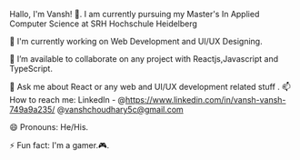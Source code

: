 Hallo, I'm Vansh! 👋. I am currently pursuing my Master's In Applied Computer Science at SRH Hochschule Heidelberg

🔭 I'm currently working on Web Development and UI/UX Designing.

👯 I’m available to collaborate on any project with Reactjs,Javascript and TypeScript.

💬 Ask me about React or any web and UI/UX development related stuff . 📫 How to reach me: LinkedIn - @https://www.linkedin.com/in/vansh-vansh-749a9a235/ 
@vanshchoudhary5c@gmail.com

😄 Pronouns: He/His.

⚡ Fun fact: I'm a gamer.🎮.
